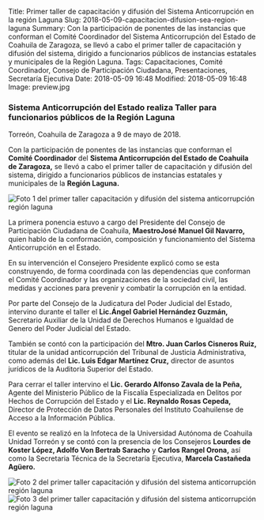 Title: Primer taller de capacitación y difusión del Sistema Anticorrupción en la región Laguna
Slug: 2018-05-09-capacitacion-difusion-sea-region-laguna
Summary: Con la participación de ponentes de las instancias que conforman el Comité Coordinador del Sistema Anticorrupción del Estado de Coahuila de Zaragoza, se llevó a cabo el primer taller de capacitación y difusión del sistema, dirigido a funcionarios públicos de instancias estatales y municipales de la Región Laguna.
Tags: Capacitaciones, Comité Coordinador, Consejo de Participación Ciudadana, Presentaciones, Secretaría Ejecutiva
Date: 2018-05-09 16:48
Modified: 2018-05-09 16:48
Image: preview.jpg


### Sistema Anticorrupción del Estado realiza Taller para funcionarios públicos de la Región Laguna

Torreón, Coahuila de Zaragoza a 9 de mayo de 2018.

Con la participación de ponentes de las instancias que conforman el
**Comité Coordinador** del **Sistema Anticorrupción del Estado de
Coahuila de Zaragoza,** se llevó a cabo el primer taller de
capacitación y difusión del sistema, dirigido a funcionarios públicos
de instancias estatales y municipales de la **Región Laguna.**

<img class="img-fluid" src="foto-1.jpg" alt="Foto 1 del primer taller capacitación y difusión del sistema anticorrupción región laguna">

La primera ponencia estuvo a cargo del Presidente del Consejo de
Participación Ciudadana de Coahuila,  **MaestroJosé Manuel Gil
Navarro,** quien hablo de la conformación, composición y funcionamiento
del Sistema Anticorrupción en el Estado.

En su intervención el Consejero Presidente explicó como se esta
construyendo, de forma coordinada con las dependencias que conforman el
Comité Coordinador y las organizaciones de la sociedad civil, las
medidas y acciones para prevenir y combatir la corrupción en la
entidad.

Por parte del Consejo de la Judicatura del Poder Judicial del Estado,
intervino durante el taller el  **Lic.Ángel Gabriel Hernández Guzmán,**
Secretario Auxiliar de la Unidad de Derechos Humanos e Igualdad de
Genero del Poder Judicial del Estado.

También se contó con la participación del **Mtro. Juan Carlos Cisneros
Ruiz,** titular de la unidad anticorrupción del Tribunal de Justicia
Administrativa, como además del **Lic. Luis Edgar Martínez Cruz,**
director de asuntos jurídicos de la Auditoria Superior del Estado.

Para cerrar el taller intervino el **Lic. Gerardo Alfonso Zavala de la
Peña,** Agente del Ministerio Público de la Fiscalía Especializada en
Delitos por Hechos de Corrupción del Estado y el **Lic. Reynaldo Rosas
Cepeda,** Director de Protección de Datos Personales del Instituto
Coahuilense de Acceso a la Información Pública.

El evento se realizó en la Infoteca de la Universidad Autónoma de
Coahuila Unidad Torreón y se contó con la presencia de los Consejeros
**Lourdes de Koster López, Adolfo Von Bertrab Saracho** y **Carlos
Rangel Orona,** así como la Secretaria Técnica de la Secretaría
Ejecutiva, **Marcela Castañeda Agüero.**

<img class="img-fluid" src="foto-2.jpg" alt="Foto 2 del primer taller capacitación y difusión del sistema anticorrupción región laguna">

<img class="img-fluid" src="foto-3.jpg" alt="Foto 3 del primer taller capacitación y difusión del sistema anticorrupción región laguna">
